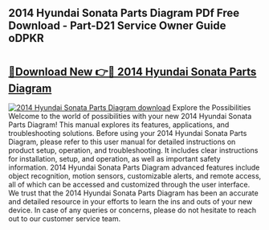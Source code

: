 ## 2014 Hyundai Sonata Parts Diagram PDf Free Download - Part-D21 Service Owner Guide oDPKR

# <h2><a href="http://dfrpyjg.blite.top/?on=2014+Hyundai+Sonata+Parts+Diagram">🔗Download New 👉🔴 2014 Hyundai Sonata Parts Diagram</a></h2>

[![2014 Hyundai Sonata Parts Diagram download](https://i.imgur.com/lujVjoI.png)](http://dfrpyjg.blite.top/?on=2014+Hyundai+Sonata+Parts+Diagram)
Explore the Possibilities Welcome to the world of possibilities with your new 2014 Hyundai Sonata Parts Diagram! This manual explores its features, applications, and troubleshooting solutions. Before using your 2014 Hyundai Sonata Parts Diagram, please refer to this user manual for detailed instructions on product setup, operation, and troubleshooting. It includes clear instructions for installation, setup, and operation, as well as important safety information. 2014 Hyundai Sonata Parts Diagram advanced features include object recognition, motion sensors, customizable alerts, and remote access, all of which can be accessed and customized through the user interface. We trust that the 2014 Hyundai Sonata Parts Diagram has been an accurate and detailed resource in your efforts to learn the ins and outs of your new device. In case of any queries or concerns, please do not hesitate to reach out to our customer service team.
